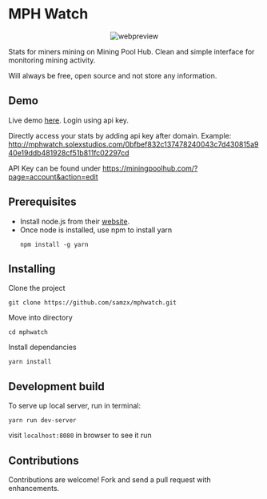 # MPH Watch
<p align="center">
  <img src="http://www.solexstudios.com/wp-content/uploads/2018/02/img.png" alt="webpreview"/>
</p>


Stats for miners mining on Mining Pool Hub. Clean and simple interface for monitoring mining activity.

Will always be free, open source and not store any information.

## Demo
Live demo [here](http://mphwatch.solexstudios.com/). Login using api key.

Directly access your stats by adding api key after domain.
Example:
http://mphwatch.solexstudios.com/0bfbef832c137478240043c7d430815a940e19ddb481928cf51b811fc02297cd

API Key can be found under https://miningpoolhub.com/?page=account&action=edit

## Prerequisites

* Install node.js from their [website](https://nodejs.org/en/).
* Once node is installed, use npm to install yarn
    ```
    npm install -g yarn
    ```

## Installing

Clone the project
```
git clone https://github.com/samzx/mphwatch.git
```

Move into directory
```
cd mphwatch
```

Install dependancies
```
yarn install
```

## Development build

To serve up local server, run in terminal:
```
yarn run dev-server
```
visit `localhost:8080` in browser to see it run

## Contributions
Contributions are welcome! Fork and send a pull request with enhancements.
